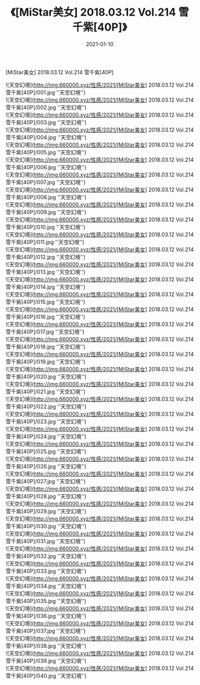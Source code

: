 ﻿---
layout: post
title:  《[MiStar美女] 2018.03.12 Vol.214 雪千紫[40P]》
date:   2021-01-10
img: http://img.660000.xyz/性感/2021/[MiStar美女] 2018.03.12 Vol.214 雪千紫[40P]/000.jpg
categories: [美女, 性感, 泳衣]
---

[MiStar美女] 2018.03.12 Vol.214 雪千紫[40P]



![天空幻境](http://img.660000.xyz/性感/2021/[MiStar美女] 2018.03.12 Vol.214 雪千紫[40P]/001.jpg ''天空幻境'') <br>
![天空幻境](http://img.660000.xyz/性感/2021/[MiStar美女] 2018.03.12 Vol.214 雪千紫[40P]/002.jpg ''天空幻境'') <br>
![天空幻境](http://img.660000.xyz/性感/2021/[MiStar美女] 2018.03.12 Vol.214 雪千紫[40P]/003.jpg ''天空幻境'') <br>
![天空幻境](http://img.660000.xyz/性感/2021/[MiStar美女] 2018.03.12 Vol.214 雪千紫[40P]/004.jpg ''天空幻境'') <br>
![天空幻境](http://img.660000.xyz/性感/2021/[MiStar美女] 2018.03.12 Vol.214 雪千紫[40P]/005.jpg ''天空幻境'') <br>
![天空幻境](http://img.660000.xyz/性感/2021/[MiStar美女] 2018.03.12 Vol.214 雪千紫[40P]/006.jpg ''天空幻境'') <br>
![天空幻境](http://img.660000.xyz/性感/2021/[MiStar美女] 2018.03.12 Vol.214 雪千紫[40P]/007.jpg ''天空幻境'') <br>
![天空幻境](http://img.660000.xyz/性感/2021/[MiStar美女] 2018.03.12 Vol.214 雪千紫[40P]/008.jpg ''天空幻境'') <br>
![天空幻境](http://img.660000.xyz/性感/2021/[MiStar美女] 2018.03.12 Vol.214 雪千紫[40P]/009.jpg ''天空幻境'') <br>
![天空幻境](http://img.660000.xyz/性感/2021/[MiStar美女] 2018.03.12 Vol.214 雪千紫[40P]/010.jpg ''天空幻境'') <br>
![天空幻境](http://img.660000.xyz/性感/2021/[MiStar美女] 2018.03.12 Vol.214 雪千紫[40P]/011.jpg ''天空幻境'') <br>
![天空幻境](http://img.660000.xyz/性感/2021/[MiStar美女] 2018.03.12 Vol.214 雪千紫[40P]/012.jpg ''天空幻境'') <br>
![天空幻境](http://img.660000.xyz/性感/2021/[MiStar美女] 2018.03.12 Vol.214 雪千紫[40P]/013.jpg ''天空幻境'') <br>
![天空幻境](http://img.660000.xyz/性感/2021/[MiStar美女] 2018.03.12 Vol.214 雪千紫[40P]/014.jpg ''天空幻境'') <br>
![天空幻境](http://img.660000.xyz/性感/2021/[MiStar美女] 2018.03.12 Vol.214 雪千紫[40P]/015.jpg ''天空幻境'') <br>
![天空幻境](http://img.660000.xyz/性感/2021/[MiStar美女] 2018.03.12 Vol.214 雪千紫[40P]/016.jpg ''天空幻境'') <br>
![天空幻境](http://img.660000.xyz/性感/2021/[MiStar美女] 2018.03.12 Vol.214 雪千紫[40P]/017.jpg ''天空幻境'') <br>
![天空幻境](http://img.660000.xyz/性感/2021/[MiStar美女] 2018.03.12 Vol.214 雪千紫[40P]/018.jpg ''天空幻境'') <br>
![天空幻境](http://img.660000.xyz/性感/2021/[MiStar美女] 2018.03.12 Vol.214 雪千紫[40P]/019.jpg ''天空幻境'') <br>
![天空幻境](http://img.660000.xyz/性感/2021/[MiStar美女] 2018.03.12 Vol.214 雪千紫[40P]/020.jpg ''天空幻境'') <br>
![天空幻境](http://img.660000.xyz/性感/2021/[MiStar美女] 2018.03.12 Vol.214 雪千紫[40P]/021.jpg ''天空幻境'') <br>
![天空幻境](http://img.660000.xyz/性感/2021/[MiStar美女] 2018.03.12 Vol.214 雪千紫[40P]/022.jpg ''天空幻境'') <br>
![天空幻境](http://img.660000.xyz/性感/2021/[MiStar美女] 2018.03.12 Vol.214 雪千紫[40P]/023.jpg ''天空幻境'') <br>
![天空幻境](http://img.660000.xyz/性感/2021/[MiStar美女] 2018.03.12 Vol.214 雪千紫[40P]/024.jpg ''天空幻境'') <br>
![天空幻境](http://img.660000.xyz/性感/2021/[MiStar美女] 2018.03.12 Vol.214 雪千紫[40P]/025.jpg ''天空幻境'') <br>
![天空幻境](http://img.660000.xyz/性感/2021/[MiStar美女] 2018.03.12 Vol.214 雪千紫[40P]/026.jpg ''天空幻境'') <br>
![天空幻境](http://img.660000.xyz/性感/2021/[MiStar美女] 2018.03.12 Vol.214 雪千紫[40P]/027.jpg ''天空幻境'') <br>
![天空幻境](http://img.660000.xyz/性感/2021/[MiStar美女] 2018.03.12 Vol.214 雪千紫[40P]/028.jpg ''天空幻境'') <br>
![天空幻境](http://img.660000.xyz/性感/2021/[MiStar美女] 2018.03.12 Vol.214 雪千紫[40P]/029.jpg ''天空幻境'') <br>
![天空幻境](http://img.660000.xyz/性感/2021/[MiStar美女] 2018.03.12 Vol.214 雪千紫[40P]/030.jpg ''天空幻境'') <br>
![天空幻境](http://img.660000.xyz/性感/2021/[MiStar美女] 2018.03.12 Vol.214 雪千紫[40P]/031.jpg ''天空幻境'') <br>
![天空幻境](http://img.660000.xyz/性感/2021/[MiStar美女] 2018.03.12 Vol.214 雪千紫[40P]/032.jpg ''天空幻境'') <br>
![天空幻境](http://img.660000.xyz/性感/2021/[MiStar美女] 2018.03.12 Vol.214 雪千紫[40P]/033.jpg ''天空幻境'') <br>
![天空幻境](http://img.660000.xyz/性感/2021/[MiStar美女] 2018.03.12 Vol.214 雪千紫[40P]/034.jpg ''天空幻境'') <br>
![天空幻境](http://img.660000.xyz/性感/2021/[MiStar美女] 2018.03.12 Vol.214 雪千紫[40P]/035.jpg ''天空幻境'') <br>
![天空幻境](http://img.660000.xyz/性感/2021/[MiStar美女] 2018.03.12 Vol.214 雪千紫[40P]/036.jpg ''天空幻境'') <br>
![天空幻境](http://img.660000.xyz/性感/2021/[MiStar美女] 2018.03.12 Vol.214 雪千紫[40P]/037.jpg ''天空幻境'') <br>
![天空幻境](http://img.660000.xyz/性感/2021/[MiStar美女] 2018.03.12 Vol.214 雪千紫[40P]/038.jpg ''天空幻境'') <br>
![天空幻境](http://img.660000.xyz/性感/2021/[MiStar美女] 2018.03.12 Vol.214 雪千紫[40P]/039.jpg ''天空幻境'') <br>
![天空幻境](http://img.660000.xyz/性感/2021/[MiStar美女] 2018.03.12 Vol.214 雪千紫[40P]/040.jpg ''天空幻境'') <br>